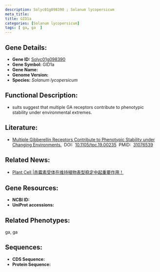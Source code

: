 ```yaml
---
description: Solyc01g098390 ; Solanum lycopersicum
meta_title:
title: GID1a
categories: [Solanum lycopersicum]
tags: [ ga, ga  ]
---
```


## Gene Details:
- **Gene ID:**	[Solyc01g098390]()
- **Gene Symbol:** GID1a
- **Gene Name:** 
- **Genome Version:** []()
- **Species:** *Solanum lycopersicum*

## Functional Description:
   - sults suggest that multiple GA receptors contribute to phenotypic stability under environmental extremes.

## Literature:
   - [Multiple Gibberellin Receptors Contribute to Phenotypic Stability under Changing Environments.]( https://academic.oup.com/plcell/article/31/7/1506/5985728?login=true)&nbsp;&nbsp;DOI:&nbsp;&nbsp;[10.1105/tpc.19.00235](https://academic.oup.com/plcell/article/31/7/1506/5985728?login=true)&nbsp;&nbsp;PMID:&nbsp;&nbsp;[31076539](https://pubmed.ncbi.nlm.nih.gov/31076539/)

## Related News:
   - [Plant Cell |赤霉素受体在维持植物表型稳定中起重要作用！](https://mp.weixin.qq.com/s?__biz=Mzg3MDEwNDEyMg==&mid=2247484456&idx=4&sn=702aff788709d41de272b4c384b3b815&chksm=ce93a97df9e4206b93e8afbd20fd6c2cc2796b4b76bab19eaacd26d96438bbbe41847c7714bd&scene=27#wechat_redirect)

## Gene Resources:
- **NCBI ID:** [](https://www.ncbi.nlm.nih.gov/gene/?term=)
- **UniProt accessions:** [](https://www.uniprot.org/uniprotkb//entry)

## Related Phenotypes:
ga, ga 

## Sequences:
- **CDS Sequence:**
- **Protein Sequence:**
